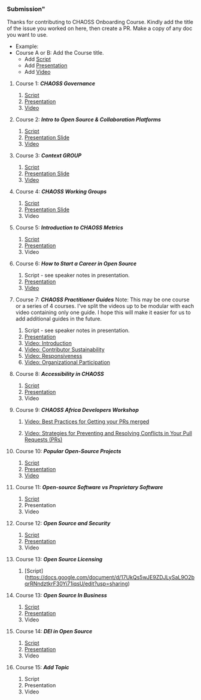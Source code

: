 ### Submission"

Thanks for contributing to CHAOSS Onboarding Course.
Kindly add the title of the issue you worked on here, then create a PR. Make a copy of any doc you want to use.

*   Example:
*   Course A or B: Add the Course title.
    *   Add [Script](https://github.com/chaoss/education/pull/62)
    *   Add [Presentation](https://github.com/chaoss/education/pull/62)
    *   Add [Video](https://github.com/chaoss/education/pull/62)

1.  Course 1: ***CHAOSS Governance***
    1.  [Script](https://docs.google.com/document/d/1xl5Mi0YKTF-hr44Wf7TK3Zv5bKARw_eY6PERx2YVr0M/preview)
    2.  [Presentation](https://docs.google.com/presentation/d/1yRONCzo0hP0xl-K-5ZDmeM_4wX7xHosZcc6dQic1gJ8/preview)
    3.  [Video](https://zoom.us/rec/share/JAzEpdmirE0vHWNKnvvffH-SXwP1oB1tfKmFkx4lkxFnvstgFTXCEEsHvPKBr4-V.WZ4NAVJeVxAkdnGF1)

2.  Course 2: ***Intro to Open Source & Collaboration Platforms***
    1.  [Script](https://docs.google.com/document/d/1fcuRMU5utobzaUEreaEhWDDvJ32nu-PCvMgDrEtXvY0/edit)
    2.  [Presentation Slide](https://docs.google.com/presentation/d/1Xfcg5Ge9CaI6FJsd2WAnNMSpScyZVvRMrWUnjFYTz78/edit?usp=sharing)
    3.  [Video](https://zoom.us/rec/share/aeBIx5Tqin2SzRwm7xX1VWebjeMsz2uDsOutv_BjmXCgfiMwKsFO7_UPXUmQXDTm.peQbP-P2BlzxV1Jw)

3.  Course 3: ***Context GROUP***
    1.  [Script](https://docs.google.com/document/d/1zMHxMU28yJeJSoiM_3ieQ5LCA6gVT-oOeJdpbYILjdQ/edit)
    2.  [Presentation Slide](https://docs.google.com/presentation/d/15MVlO0bboFia_1TghekRxTDt_1EOu5mk6TsIhcBCDuE/edit#slide=id.g26aba8065f7_0_0)
    3.  [Video](https://zoom.us/rec/share/T54xlqLjwdrSTK14ctcaexZEL6AI-in-046FtAct8ju-IKNvnTfztM-np5VTCsxs.jixC0a68f-WtvdwV)

4.  Course 4: ***CHAOSS Working Groups***
    1.  [Script](https://docs.google.com/document/d/1KZL7HGq3-gWLqYA3XJ9-19BIPkRn4b4okUu-7KiypWA/edit)
    2.  [Presentation Slide](https://docs.google.com/presentation/d/1X-g2X49Uqr38WHTexcZ864AyICf-2-Xbsd94JA71EiU/edit?usp=sharing)
    3.  Video

5.  Course 5: ***Introduction to CHAOSS Metrics***
    1.  [Script](https://docs.google.com/document/d/1-rOhnannOvnQBJ3EtRwm-N4NhnE_gl8CfvRPjCxxkEE/edit)
    2.  [Presentation](https://docs.google.com/presentation/d/1XvpRYcg4Kv69dSX5Q4mBFlap9S6KuIF4JG19zLQH2lY/edit#slide=id.g2ab5a4dbc5f_0_5)
    3.  Video

6.  Course 6: ***How to Start a Career in Open Source***
    1.  Script - see speaker notes in presentation.
    2.  [Presentation](https://docs.google.com/presentation/d/1035T5lpJDnRFTu98piqd7hVkFF230ggFYLjM4LkPfRM/edit?usp=sharing)
    3.  [Video](https://drive.google.com/file/d/1IPAuyLBVl8qLA4W-UV1qoSkyMZ-tFLle/view?usp=drive_link)

7.  Course 7: ***CHAOSS Practitioner Guides***
    Note: This may be one course or a series of 4 courses. I've split the videos up to be modular with each video containing only one guide. I hope this will make it easier for us to add additional guides in the future.
    1.  Script - see speaker notes in presentation.
    2.  [Presentation](https://docs.google.com/presentation/d/1W5TkIXGBX1A8mYcY3aUHEvENK8av26S2kvRpm2WxAMA/edit?usp=drive_link)
    3.  [Video: Introduction](https://drive.google.com/file/d/1IavY6YIxRCs6PR4iLpbJew4fa4mo4XPf/view?usp=drive_link)
    4.  [Video: Contributor Sustainability](https://drive.google.com/file/d/1InxWRVVvxPTkEiUvXfL6MgfghsR9URYu/view?usp=drive_link)
    5.  [Video: Responsiveness](https://drive.google.com/file/d/1Is5LPdwqSUdP9C4RLJejKGQHOjXiowLd/view?usp=drive_link)
    6.  [Video: Organizational Participation](https://drive.google.com/file/d/1IzH7tm14ftuLjO0z79zq6dWycU0nTUI9/view?usp=drive_link)

8.  Course 8: ***Accessibility in CHAOSS***
    1.  [Script](https://docs.google.com/document/d/188T3yGG7Oy_JLBcZ6iA8Q_Kyxblc0Gewlaj6ieqTyxI/edit)
    2.  [Presentation](https://docs.google.com/presentation/d/1XvpRYcg4Kv69dSX5Q4mBFlap9S6KuIF4JG19zLQH2lY/edit#slide=id.g2ab5a4dbc5f_0_5)
    3.  Video

9.  Course 9: ***CHAOSS Africa Developers Workshop***
    1.  [Video: Best Practices for Getting your PRs merged ](https://www.youtube.com/watch?v=9DpdGVaEMvw\&list=PL60k37cxI-HRHmoXfVzKX_U-y6V-5cuer\&index=3\&t=772s)

    2.  [Video: Strategies for Preventing and Resolving Conflicts in Your Pull Requests (PRs) ](https://www.youtube.com/watch?v=FdM4-O0p6AI\&list=PL60k37cxI-HRHmoXfVzKX_U-y6V-5cuer\&index=1\&t=556s)

10. Course 10: ***Popular Open-Source Projects***
    1.  [Script](https://docs.google.com/document/d/1woK0jG9ALkOvJPU5KmNnMDIp879Rdk3wMfe15J52Xh0/edit?usp=sharing)
    2.  [Presentation](https://docs.google.com/presentation/d/13RjtBzRwZzxzeCGZ0WEn3rGdY9U9eR8PGt3lkM9AEvc/edit?usp=sharing)
    3.  [Video](https://zoom.us/rec/share/0v4vbRG7GA_PR8R0juJXGXqsjjtUfvfy7axwGZzerCe4QiIR7BanfYp7VYj4AKAo.53LHwXb9li6_erel)

    


11. Course 11: ***Open-source Software vs Proprietary Software***
    1.  [Script](https://docs.google.com/document/d/1bNsNjeDmr7T0e0UrbOKThc3VrjXra1LEjJ4eHKV5SMU/edit)
    2.  Presentation
    3.  Video

12. Course 12: ***Open Source and Security***
    1.  [Script](https://docs.google.com/document/d/1WdtRIZaKwvkW-4aPK5F2O8fc71WkDCproFMPHFHJbuE/edit?usp=sharing)
    2.  [Presentation](https://docs.google.com/presentation/d/1Ul0-Q5_1MRAnY_JMejUi_QY6iEpR66PxOhqFzS33U_0/edit?usp=sharing)
    3.  Video


13. Course 13: ***Open Source Licensing***
    1.  [Script] (https://docs.google.com/document/d/17UkQs5wJE9ZDJLySaL9O2bqrRNndztkrF30Yi71iqsU/edit?usp=sharing)

13. Course 13: ***Open Source In Business***
    1.  [Script](https://docs.google.com/document/d/1Sjc-53eIsVrFNBY7ysFMOZd132LVX2jPUFY0D4ZB808/edit?tab=t.0)
    3.  [Presentation](https://docs.google.com/presentation/d/1wa9i_Tnt2ZTnvvYw8nfgQJz6sj8VZOUIzUzzyZinHes/edit?usp=sharing)
    4.  Video
       
14. Course 14: ***DEI in Open Source***
    1.  [Script](https://docs.google.com/document/d/1hYrhEI_bGIvUABVa_mhgcKCMIrL6tDTFuhNZaKKFFOA/edit?tab=t.0)
    2.  [Presentation](https://docs.google.com/presentation/d/1Xk8IMFJKhkcjgrC2L2hQrQDHI46iYC-ECuro5mVapgc/edit#slide=id.g30f3c5d00bc_0_0)
    3.  Video
      
15. Course 15: ***Add Topic***
    1.  Script
    2.  Presentation
    3.  Video
